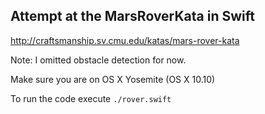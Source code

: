 ## Attempt at the MarsRoverKata in Swift

http://craftsmanship.sv.cmu.edu/katas/mars-rover-kata 

Note: I omitted obstacle detection for now. 

Make sure you are on OS X Yosemite (OS X 10.10)

To run the code execute `./rover.swift`